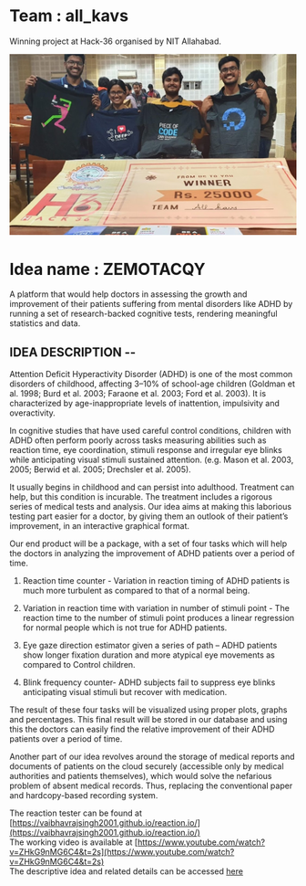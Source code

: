 # Team : all_kavs

Winning project at Hack-36 organised by NIT Allahabad.

![winning_image](./20200216_194842.jpg)

# Idea name : ZEMOTACQY
A platform that would help doctors in assessing the growth and improvement of their patients suffering from mental disorders like ADHD by running a set of research-backed cognitive tests, rendering meaningful statistics and data.
## IDEA DESCRIPTION --
Attention Deficit Hyperactivity Disorder (ADHD) is one of the most common disorders of childhood, affecting 3–10% of school-age children (Goldman et al. 1998; Burd et al. 2003; Faraone et al. 2003; Ford et al. 2003). It is characterized by age-inappropriate levels of inattention, impulsivity and overactivity.

In cognitive studies that have used careful control conditions, children with ADHD often perform poorly across tasks measuring abilities such as reaction time, eye coordination, stimuli response and irregular eye blinks while anticipating visual stimuli sustained attention. (e.g. Mason et al. 2003, 2005; Berwid et al. 2005; Drechsler et al. 2005).

It usually begins in childhood and can persist into adulthood. Treatment can help, but this condition is incurable. The treatment includes a rigorous series of medical tests and analysis. Our idea aims at making this laborious testing part easier for a doctor, by giving them an outlook of their patient’s improvement, in an interactive graphical format.

Our end product will be a package, with a set of four tasks which will help the doctors in analyzing the improvement of ADHD patients over a period of time.

1)	Reaction time counter - Variation in reaction timing of ADHD patients is much more turbulent as compared to that of a normal being.

2)	Variation in reaction time with variation in number of stimuli point - The reaction time to the number of stimuli point produces a linear regression for normal people which is not true for ADHD patients.

3)	Eye gaze direction estimator given a series of path – ADHD patients show longer fixation duration and more atypical eye movements as compared to Control children.

4)	Blink frequency counter- ADHD subjects fail to suppress eye blinks anticipating visual stimuli but recover with medication.

The result of these four tasks will be visualized using proper plots, graphs and percentages. This final result will be stored in our database and using this the doctors can easily find the relative improvement of their ADHD patients over a period of time.

Another part of our idea revolves around the storage of medical reports and documents of patients on the cloud securely (accessible only by medical authorities and patients themselves), which would solve the nefarious problem of absent medical records. Thus, replacing the conventional paper and hardcopy-based recording system. 

The reaction tester can be found at [https://vaibhavrajsingh2001.github.io/reaction.io/](https://vaibhavrajsingh2001.github.io/reaction.io/) <br>
The working video is available at [https://www.youtube.com/watch?v=ZHkG9nMG6C4&t=2s](https://www.youtube.com/watch?v=ZHkG9nMG6C4&t=2s) <br>
The descriptive idea and related details can be accessed [here](https://drive.google.com/open?id=1jjA1oRKHpFGiYzUHUpM6xuBgrCpochzl)
